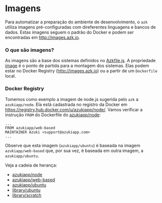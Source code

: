 # Imagens

Para automatizar a preparação do ambiente de desenvolvimento, o `azk` utiliza imagens pré-configuradas com direferentes linguagens e bancos de dados. Estas imagens seguem o padrão do Docker e podem ser encontradas em http://images.azk.io.


### O que são imagens?

As imagens são a base dos sistemas definidos no [Azkfile.js](../azkfilejs/README.md). A propriedade [image](../azkfilejs/image.md) é o ponto de partida para a montagem dos sistemas. Elas podem estar no Docker Registry (http://images.azk.io) ou a partir de um `Dockerfile` local.


### Docker Registry

Tomemos como exemplo a imagem de node.js sugerida pelo `azk` a `azukiapp/node`. Ela está cadastrada no registro da Docker em https://registry.hub.docker.com/u/azukiapp/node/. Vamos verificar a instrução `FROM` do Dockerfile do [azukiapp/node](https://github.com/azukiapp/docker-node/blob/master/0.10/Dockerfile):

```
...
FROM azukiapp/web-based
MAINTAINER Azuki <support@azukiapp.com>
...
```

Observe que esta imagem (`azukiapp/ubuntu`) é baseada na imagem `azukiapp/web-based` que, por sua vez, é baseada em outra imagem, a `azukiapp/ubuntu`.

Veja a cadeia de herança:

- [azukiapp/node](https://github.com/azukiapp/docker-node/blob/master/0.10/Dockerfile)
- [azukiapp/web-based](https://github.com/azukiapp/docker-web-based/blob/master/Dockerfile)
- [azukiapp/ubuntu](https://github.com/azukiapp/docker-ubuntu/blob/master/Dockerfile)
- [library/ubuntu](https://github.com/tianon/docker-brew-ubuntu-core/blob/a9da4b3cd8977c2aacafe5d9d0056cbb360f2d1c/trusty/Dockerfile)
- [library/scratch](https://registry.hub.docker.com/u/library/scratch/)
